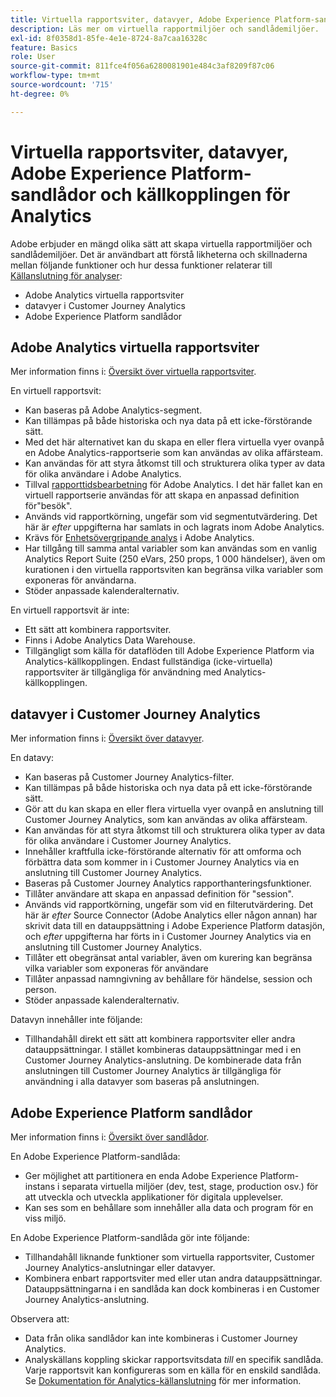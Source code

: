 ```yaml
---
title: Virtuella rapportsviter, datavyer, Adobe Experience Platform-sandlådor och källkopplingen för Analytics
description: Läs mer om virtuella rapportmiljöer och sandlådemiljöer.
exl-id: 8f0358d1-85fe-4e1e-8724-8a7caa16328c
feature: Basics
role: User
source-git-commit: 811fce4f056a6280081901e484c3af8209f87c06
workflow-type: tm+mt
source-wordcount: '715'
ht-degree: 0%

---
```


# Virtuella rapportsviter, datavyer, Adobe Experience Platform-sandlådor och källkopplingen för Analytics

Adobe erbjuder en mängd olika sätt att skapa virtuella rapportmiljöer och sandlådemiljöer. Det är användbart att förstå likheterna och skillnaderna mellan följande funktioner och hur dessa funktioner relaterar till [Källanslutning för analyser](https://experienceleague.adobe.com/docs/experience-platform/sources/ui-tutorials/create/adobe-applications/analytics.html?lang=en):

* Adobe Analytics virtuella rapportsviter
* datavyer i Customer Journey Analytics
* Adobe Experience Platform sandlådor

## Adobe Analytics virtuella rapportsviter

Mer information finns i: [Översikt över virtuella rapportsviter](https://experienceleague.adobe.com/docs/analytics/components/virtual-report-suites/vrs-about.html?lang=en).

En virtuell rapportsvit:

* Kan baseras på Adobe Analytics-segment.
* Kan tillämpas på både historiska och nya data på ett icke-förstörande sätt.
* Med det här alternativet kan du skapa en eller flera virtuella vyer ovanpå en Adobe Analytics-rapportserie som kan användas av olika affärsteam.
* Kan användas för att styra åtkomst till och strukturera olika typer av data för olika användare i Adobe Analytics.
* Tillval [rapporttidsbearbetning](https://experienceleague.adobe.com/docs/analytics/components/virtual-report-suites/vrs-report-time-processing.html?lang=en) för Adobe Analytics. I det här fallet kan en virtuell rapportserie användas för att skapa en anpassad definition för&quot;besök&quot;.
* Används vid rapportkörning, ungefär som vid segmentutvärdering. Det här är _efter_ uppgifterna har samlats in och lagrats inom Adobe Analytics.
* Krävs för [Enhetsövergripande analys](https://experienceleague.adobe.com/docs/analytics/components/cda/overview.html?lang=en) i Adobe Analytics.
* Har tillgång till samma antal variabler som kan användas som en vanlig Analytics Report Suite (250 eVars, 250 props, 1 000 händelser), även om kurationen i den virtuella rapportsviten kan begränsa vilka variabler som exponeras för användarna.
* Stöder anpassade kalenderalternativ.

En virtuell rapportsvit är inte:

* Ett sätt att kombinera rapportsviter.
* Finns i Adobe Analytics Data Warehouse.
* Tillgängligt som källa för dataflöden till Adobe Experience Platform via Analytics-källkopplingen. Endast fullständiga (icke-virtuella) rapportsviter är tillgängliga för användning med Analytics-källkopplingen.


## datavyer i Customer Journey Analytics

Mer information finns i: [Översikt över datavyer](https://experienceleague.adobe.com/docs/analytics-platform/using/cja-dataviews/data-views.html?lang=en).

En datavy:

* Kan baseras på Customer Journey Analytics-filter.
* Kan tillämpas på både historiska och nya data på ett icke-förstörande sätt.
* Gör att du kan skapa en eller flera virtuella vyer ovanpå en anslutning till Customer Journey Analytics, som kan användas av olika affärsteam.
* Kan användas för att styra åtkomst till och strukturera olika typer av data för olika användare i Customer Journey Analytics.
* Innehåller kraftfulla icke-förstörande alternativ för att omforma och förbättra data som kommer in i Customer Journey Analytics via en anslutning till Customer Journey Analytics.
* Baseras på Customer Journey Analytics rapporthanteringsfunktioner.
* Tillåter användare att skapa en anpassad definition för &quot;session&quot;.
* Används vid rapportkörning, ungefär som vid en filterutvärdering. Det här är _efter_ Source Connector (Adobe Analytics eller någon annan) har skrivit data till en datauppsättning i Adobe Experience Platform datasjön, och _efter_ uppgifterna har förts in i Customer Journey Analytics via en anslutning till Customer Journey Analytics.
* Tillåter ett obegränsat antal variabler, även om kurering kan begränsa vilka variabler som exponeras för användare
* Tillåter anpassad namngivning av behållare för händelse, session och person.
* Stöder anpassade kalenderalternativ.

Datavyn innehåller inte följande:

* Tillhandahåll direkt ett sätt att kombinera rapportsviter eller andra datauppsättningar. I stället kombineras datauppsättningar med i en Customer Journey Analytics-anslutning. De kombinerade data från anslutningen till Customer Journey Analytics är tillgängliga för användning i alla datavyer som baseras på anslutningen.

## Adobe Experience Platform sandlådor

Mer information finns i: [Översikt över sandlådor](https://experienceleague.adobe.com/docs/experience-platform/sandbox/home.html?lang=en).

En Adobe Experience Platform-sandlåda:

* Ger möjlighet att partitionera en enda Adobe Experience Platform-instans i separata virtuella miljöer (dev, test, stage, production osv.) för att utveckla och utveckla applikationer för digitala upplevelser.
* Kan ses som en behållare som innehåller alla data och program för en viss miljö.

En Adobe Experience Platform-sandlåda gör inte följande:

* Tillhandahåll liknande funktioner som virtuella rapportsviter, Customer Journey Analytics-anslutningar eller datavyer.
* Kombinera enbart rapportsviter med eller utan andra datauppsättningar. Datauppsättningarna i en sandlåda kan dock kombineras i en Customer Journey Analytics-anslutning.

Observera att:

* Data från olika sandlådor kan inte kombineras i Customer Journey Analytics.
* Analyskällans koppling skickar rapportsvitsdata _till_ en specifik sandlåda. Varje rapportsvit kan konfigureras som en källa för en enskild sandlåda. Se [Dokumentation för Analytics-källanslutning](https://experienceleague.adobe.com/docs/experience-platform/sources/ui-tutorials/create/adobe-applications/analytics.html?lang=en) för mer information.
